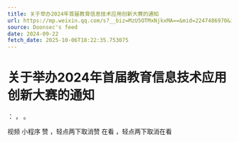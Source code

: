 ```yaml
---
title: 关于举办2024年首届教育信息技术应用创新大赛的通知
url: https://mp.weixin.qq.com/s?__biz=MzU5OTMxNjkxMA==&mid=2247486970&idx=1&sn=ff35a169574761d7cff806366a5f13d8
source: Doonsec's feed
date: 2024-09-22
fetch_date: 2025-10-06T18:22:35.753075
---
```


# 关于举办2024年首届教育信息技术应用创新大赛的通知

：
，
。

视频
小程序
赞
，轻点两下取消赞
在看
，轻点两下取消在看